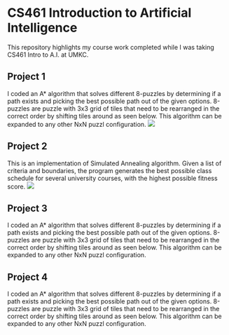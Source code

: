 # CS461 Introduction to Artificial Intelligence
This repository highlights my course work completed while I was taking CS461 Intro to A.I. at UMKC.

## Project 1
I coded an A* algorithm that solves different 8-puzzles by determining if a path exists and picking the best possible path out of the given options. 8-puzzles are puzzle with 3x3 grid of tiles that need to be rearranged in the correct order by shifting tiles around as seen below. This algorithm can be expanded to any other NxN puzzl configuration. 
![](https://sandipanweb.files.wordpress.com/2017/03/sol_i4.gif?w=354)

## Project 2
This is an implementation of Simulated Annealing algorithm. Given a list of criteria and boundaries, the program generates the best possible class schedule for several university courses, with the highest possible fitness score.
![](https://cdn.vertex42.com/ExcelTemplates/Images/college-class-schedule-template.png)

## Project 3
I coded an A* algorithm that solves different 8-puzzles by determining if a path exists and picking the best possible path out of the given options. 8-puzzles are puzzle with 3x3 grid of tiles that need to be rearranged in the correct order by shifting tiles around as seen below. This algorithm can be expanded to any other NxN puzzl configuration. 

## Project 4
I coded an A* algorithm that solves different 8-puzzles by determining if a path exists and picking the best possible path out of the given options. 8-puzzles are puzzle with 3x3 grid of tiles that need to be rearranged in the correct order by shifting tiles around as seen below. This algorithm can be expanded to any other NxN puzzl configuration. 
